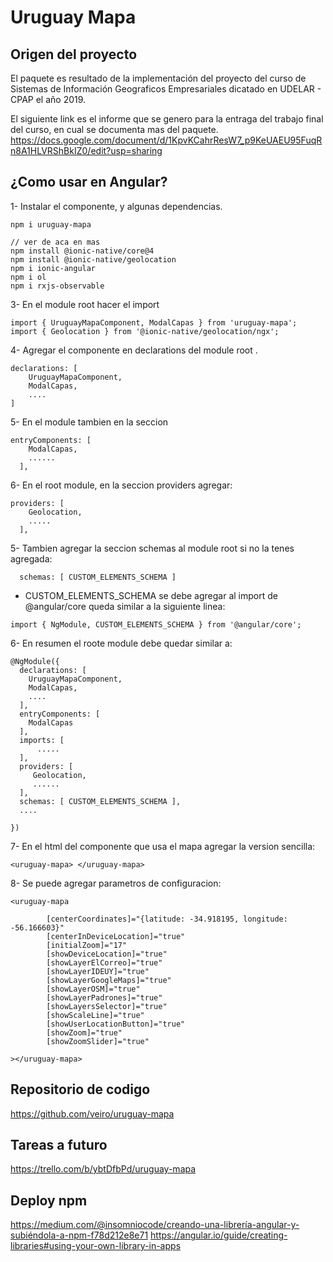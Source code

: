 
# Uruguay Mapa

## Origen del proyecto

El paquete es resultado de la implementación del proyecto del curso de Sistemas de Información Geograficos Empresariales dicatado en UDELAR - CPAP el año 2019.

El siguiente link es el informe que se genero para la entraga del trabajo final del curso, en cual se documenta mas del paquete. 
https://docs.google.com/document/d/1KpvKCahrResW7_p9KeUAEU95FuqRn8A1HLVRShBkIZ0/edit?usp=sharing

## ¿Como usar en Angular?

1- Instalar el componente, y algunas dependencias.
```
npm i uruguay-mapa

// ver de aca en mas
npm install @ionic-native/core@4
npm install @ionic-native/geolocation
npm i ionic-angular
npm i ol
npm i rxjs-observable

```


3- En el module root hacer el import
```
import { UruguayMapaComponent, ModalCapas } from 'uruguay-mapa';
import { Geolocation } from '@ionic-native/geolocation/ngx';
```

4- Agregar el componente en declarations del module root .
```
declarations: [
    UruguayMapaComponent,
    ModalCapas,
    ....
]

```

5- En el module tambien en la seccion 
```
entryComponents: [
    ModalCapas,
    ......
  ],
```
6- En el root module, en la seccion providers agregar:
```
providers: [
    Geolocation,
    .....
  ],
```
5- Tambien agregar la seccion schemas al module root si no la tenes agregada:

```
  schemas: [ CUSTOM_ELEMENTS_SCHEMA ]
```
 * CUSTOM_ELEMENTS_SCHEMA  se debe agregar al import de @angular/core queda similar a la siguiente linea:
```
import { NgModule, CUSTOM_ELEMENTS_SCHEMA } from '@angular/core';
```


6- En resumen el roote module debe quedar similar a:

```
@NgModule({
  declarations: [
    UruguayMapaComponent,
    ModalCapas,
    ....
  ],
  entryComponents: [
    ModalCapas
  ],
  imports: [
      .....
  ],
  providers: [
     Geolocation,
     ......
  ],
  schemas: [ CUSTOM_ELEMENTS_SCHEMA ],
  ....

})

```

7- En el html del componente que usa el mapa agregar la version sencilla:
```
<uruguay-mapa> </uruguay-mapa> 
```

8- Se puede agregar parametros de configuracion:
```
<uruguay-mapa 

        [centerCoordinates]="{latitude: -34.918195, longitude: -56.166603}"
        [centerInDeviceLocation]="true"
        [initialZoom]="17"
        [showDeviceLocation]="true"
        [showLayerElCorreo]="true"
        [showLayerIDEUY]="true"
        [showLayerGoogleMaps]="true"
        [showLayerOSM]="true"
        [showLayerPadrones]="true"
        [showLayersSelector]="true"
        [showScaleLine]="true"
        [showUserLocationButton]="true"
        [showZoom]="true"
        [showZoomSlider]="true"

></uruguay-mapa> 
```

## Repositorio de codigo
https://github.com/veiro/uruguay-mapa

## Tareas a futuro
https://trello.com/b/ybtDfbPd/uruguay-mapa

## Deploy npm
https://medium.com/@insomniocode/creando-una-librería-angular-y-subiéndola-a-npm-f78d212e8e71
https://angular.io/guide/creating-libraries#using-your-own-library-in-apps